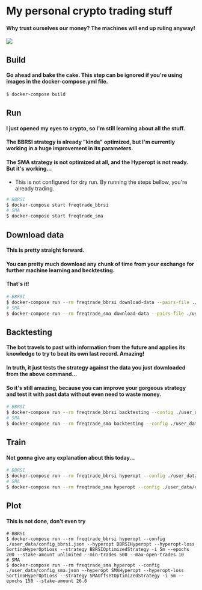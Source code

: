 # My personal crypto trading stuff

#### Why trust ourselves our money? The machines will end up ruling anyway!  
![](https://media1.giphy.com/media/50OuNGJcwIVXcuJURc/giphy.gif?cid=ecf05e47zl6yrmjhxbsj5kvl9208r3o0tpk5hdozk7aqe4e8&rid=giphy.gif)

## Build
#### Go ahead and bake the cake. This step can be ignored if you're using images in the docker-compose.yml file.
```bash
$ docker-compose build
```

## Run
#### I just opened my eyes to crypto, so I'm still learning about all the stuff.
#### The BBRSI strategy is already "kinda" optimized, but I'm currently working in a huge improvement in its parameters.
#### The SMA strategy is not optimized at all, and the Hyperopt is not ready. But it's working...

* This is not configured for dry run. By running the steps bellow, you're already trading.

```bash
# BBRSI
$ docker-compose start freqtrade_bbrsi
# SMA
$ docker-compose start freqtrade_sma
```

## Download data
#### This is pretty straight forward.
#### You can pretty much download any chunk of time from your exchange for further machine learning and becktesting.
#### That's it!
```bash
# BBRSI
$ docker-compose run --rm freqtrade_bbrsi download-data --pairs-file ./user_data/data/binance/pairs_bbrsi.json --exchange binance -t 5m --days 90
# SMA
$ docker-compose run --rm freqtrade_sma download-data --pairs-file ./user_data/data/binance/pairs_sma.json --exchange binance -t 5m --days 90
```

## Backtesting
#### The bot travels to past with information from the future and applies its knowledge to try to beat its own last record. Amazing!
#### In truth, it just tests the strategy against the data you just downloaded from the above command...
#### So it's still amazing, because you can improve your gorgeous strategy and test it with past data without even need to waste money.
```bash
# BBRSI
$ docker-compose run --rm freqtrade_bbrsi backtesting --config ./user_data/config_bbrsi.json --strategy BBRSIOptimizedStrategy --datadir user_data/data/binance --export trades --max-open-trades=10 --stake-amount 26 -i 5m
# SMA
$ docker-compose run --rm freqtrade_sma backtesting --config ./user_data/config_sma.json --strategy SMAOffsetStrategy --datadir user_data/data/binance --export trades --max-open-trades=10 --stake-amount 26 -i 5m
```

## Train
#### Not gonna give any explanation about this today...
```bash
# BBRSI
$ docker-compose run --rm freqtrade_bbrsi hyperopt --config ./user_data/config_bbrsi.json --hyperopt BBRSIHyperopt --hyperopt-loss SortinoHyperOptLoss --strategy BBRSIOptimizedStrategy -i 5m --epochs 200 --stake-amount unlimited --min-trades 500 --max-open-trades 10
# SMA
$ docker-compose run --rm freqtrade_sma hyperopt --config ./user_data/config_sma.json --hyperopt SMAHyperopt --hyperopt-loss SortinoHyperOptLoss --strategy SMAOffsetOptimizedStrategy -i 5m --epochs 150 --stake-amount 26.6
```

## Plot
#### This is not done, don't even try
```
# BBRSI
$ docker-compose run --rm freqtrade_bbrsi hyperopt --config ./user_data/config_bbrsi.json --hyperopt BBRSIHyperopt --hyperopt-loss SortinoHyperOptLoss --strategy BBRSIOptimizedStrategy -i 5m --epochs 200 --stake-amount unlimited --min-trades 500 --max-open-trades 10
# SMA
$ docker-compose run --rm freqtrade_sma hyperopt --config ./user_data/config_sma.json --hyperopt SMAHyperopt --hyperopt-loss SortinoHyperOptLoss --strategy SMAOffsetOptimizedStrategy -i 5m --epochs 150 --stake-amount 26.6
```
